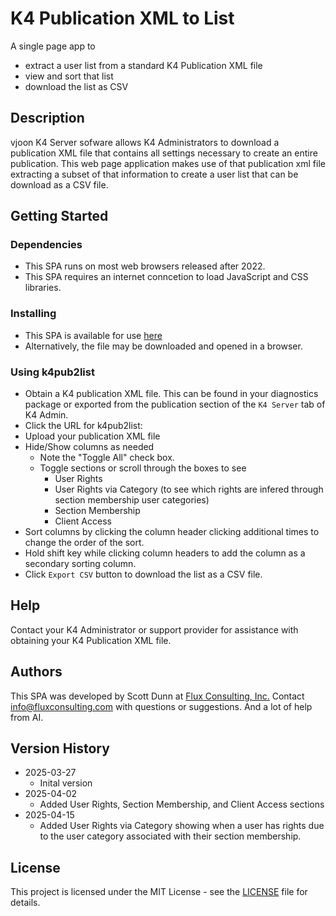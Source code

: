 # K4 Publication XML to List

A single page app to 
  - extract a user list from a standard K4 Publication XML file
  - view and sort that list
  - download the list as CSV

## Description

vjoon K4 Server sofware allows K4 Administrators to download a publication XML file
that contains all settings necessary to create an entire publication. 
This web page application makes use of that publication xml file extracting a subset of that information to create a user list
that can be download as a CSV file.

## Getting Started

### Dependencies

* This SPA runs on most web browsers released after 2022.
* This SPA requires an internet conncetion to load JavaScript and CSS libraries.

### Installing

* This SPA is available for use [here](https://scottdunnflux.github.io/k4pub2list/)
* Alternatively, the file may be downloaded and opened in a browser.

### Using k4pub2list

* Obtain a K4 publication XML file. This can be found in your diagnostics package or exported from 
  the publication section of the `K4 Server` tab of K4 Admin.
* Click the URL for k4pub2list:
* Upload your publication XML file
* Hide/Show columns as needed
   - Note the "Toggle All" check box.
   - Toggle sections or scroll through the boxes to see
      - User Rights
      - User Rights via Category (to see which rights are infered through section membership user categories)
      - Section Membership
      - Client Access
* Sort columns by clicking the column header clicking additional times to change the order of the sort.
* Hold shift key while clicking column headers to add the column as a secondary sorting column.
* Click `Export CSV` button to download the list as a CSV file.

## Help

Contact your K4 Administrator or support provider for assistance with obtaining your K4 Publication XML file.

## Authors

This SPA was developed by Scott Dunn at [Flux Consulting, Inc.](https://fluxconsulting.com) Contact [info@fluxconsulting.com](mailto:info@fluxconsulting.com) with questions or suggestions. And a lot of help from AI.

## Version History

* 2025-03-27
    * Inital version
* 2025-04-02
    * Added User Rights, Section Membership, and Client Access sections
* 2025-04-15
    * Added User Rights via Category showing when a user has rights due to the user category associated with their section membership.

## License

This project is licensed under the MIT License - see the [LICENSE](License.md) file for details.

